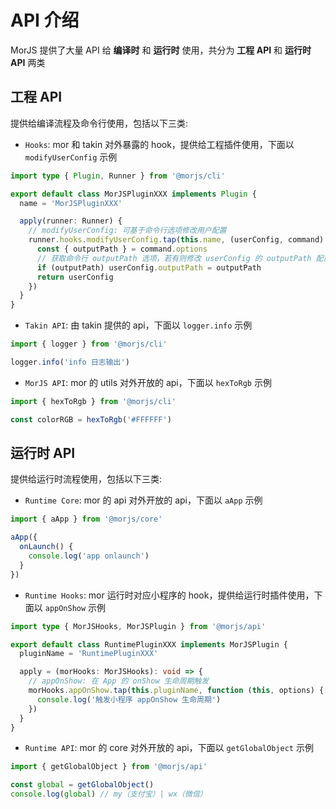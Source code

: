 # API 介绍

MorJS 提供了大量 API 给 <b>编译时</b> 和 <b>运行时</b> 使用，共分为 <b>工程 API</b> 和 <b>运行时 API</b> 两类

## 工程 API

提供给编译流程及命令行使用，包括以下三类:

- `Hooks`: mor 和 takin 对外暴露的 hook，提供给工程插件使用，下面以 `modifyUserConfig` 示例

```typescript
import type { Plugin, Runner } from '@morjs/cli'

export default class MorJSPluginXXX implements Plugin {
  name = 'MorJSPluginXXX'

  apply(runner: Runner) {
    // modifyUserConfig: 可基于命令行选项修改用户配置
    runner.hooks.modifyUserConfig.tap(this.name, (userConfig, command) => {
      const { outputPath } = command.options
      // 获取命令行 outputPath 选项，若有则修改 userConfig 的 outputPath 配置为该值
      if (outputPath) userConfig.outputPath = outputPath
      return userConfig
    })
  }
}
```

- `Takin API`: 由 takin 提供的 api，下面以 `logger.info` 示例

```typescript
import { logger } from '@morjs/cli'

logger.info('info 日志输出')
```

- `MorJS API`: mor 的 utils 对外开放的 api，下面以 `hexToRgb` 示例

```typescript
import { hexToRgb } from '@morjs/cli'

const colorRGB = hexToRgb('#FFFFFF')
```

## 运行时 API

提供给运行时流程使用，包括以下三类:

- `Runtime Core`: mor 的 api 对外开放的 api，下面以 `aApp` 示例

```typescript
import { aApp } from '@morjs/core'

aApp({
  onLaunch() {
    console.log('app onlaunch')
  }
})
```

- `Runtime Hooks`: mor 运行时对应小程序的 hook，提供给运行时插件使用，下面以 `appOnShow` 示例

```typescript
import type { MorJSHooks, MorJSPlugin } from '@morjs/api'

export default class RuntimePluginXXX implements MorJSPlugin {
  pluginName = 'RuntimePluginXXX'

  apply = (morHooks: MorJSHooks): void => {
    // appOnShow: 在 App 的 onShow 生命周期触发
    morHooks.appOnShow.tap(this.pluginName, function (this, options) {
      console.log('触发小程序 appOnShow 生命周期')
    })
  }
}
```

- `Runtime API`: mor 的 core 对外开放的 api，下面以 `getGlobalObject` 示例

```typescript
import { getGlobalObject } from '@morjs/api'

const global = getGlobalObject()
console.log(global) // my（支付宝）| wx（微信）
```
